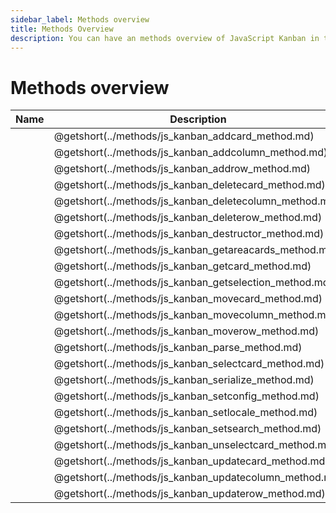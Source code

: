 ```yaml
---
sidebar_label: Methods overview
title: Methods Overview
description: You can have an methods overview of JavaScript Kanban in the documentation of the DHTMLX JavaScript Kanban library. Browse developer guides and API reference, try out code examples and live demos, and download a free 30-day evaluation version of DHTMLX Kanban.
---
```


# Methods overview

| Name                                                     | Description                                             |
| ---------------------------------------------------------| --------------------------------------------------------|
| [](../methods/js_kanban_addcard_method.md)               | @getshort(../methods/js_kanban_addcard_method.md)       |
| [](../methods/js_kanban_addcolumn_method.md)             | @getshort(../methods/js_kanban_addcolumn_method.md)     |
| [](../methods/js_kanban_addrow_method.md)                | @getshort(../methods/js_kanban_addrow_method.md)        |
| [](../methods/js_kanban_deletecard_method.md)            | @getshort(../methods/js_kanban_deletecard_method.md)    |
| [](../methods/js_kanban_deletecolumn_method.md)          | @getshort(../methods/js_kanban_deletecolumn_method.md)  |
| [](../methods/js_kanban_deleterow_method.md)             | @getshort(../methods/js_kanban_deleterow_method.md)     |
| [](../methods/js_kanban_destructor_method.md)            | @getshort(../methods/js_kanban_destructor_method.md)    |
| [](../methods/js_kanban_getareacards_method.md)          | @getshort(../methods/js_kanban_getareacards_method.md)  |
| [](../methods/js_kanban_getcard_method.md)               | @getshort(../methods/js_kanban_getcard_method.md)       |
| [](../methods/js_kanban_getselection_method.md)          | @getshort(../methods/js_kanban_getselection_method.md)  |
| [](../methods/js_kanban_movecard_method.md)              | @getshort(../methods/js_kanban_movecard_method.md)      |
| [](../methods/js_kanban_movecolumn_method.md)            | @getshort(../methods/js_kanban_movecolumn_method.md)    |
| [](../methods/js_kanban_moverow_method.md)               | @getshort(../methods/js_kanban_moverow_method.md)       |
| [](../methods/js_kanban_parse_method.md)                 | @getshort(../methods/js_kanban_parse_method.md)         |
| [](../methods/js_kanban_selectcard_method.md)            | @getshort(../methods/js_kanban_selectcard_method.md)    |
| [](../methods/js_kanban_serialize_method.md)             | @getshort(../methods/js_kanban_serialize_method.md)     |
| [](../methods/js_kanban_setconfig_method.md)             | @getshort(../methods/js_kanban_setconfig_method.md)     |
| [](../methods/js_kanban_setlocale_method.md)             | @getshort(../methods/js_kanban_setlocale_method.md)     |
| [](../methods/js_kanban_setsearch_method.md)             | @getshort(../methods/js_kanban_setsearch_method.md)     |
| [](../methods/js_kanban_unselectcard_method.md)          | @getshort(../methods/js_kanban_unselectcard_method.md)  |
| [](../methods/js_kanban_updatecard_method.md)            | @getshort(../methods/js_kanban_updatecard_method.md)    |
| [](../methods/js_kanban_updatecolumn_method.md)          | @getshort(../methods/js_kanban_updatecolumn_method.md)  |
| [](../methods/js_kanban_updaterow_method.md)             | @getshort(../methods/js_kanban_updaterow_method.md)     |